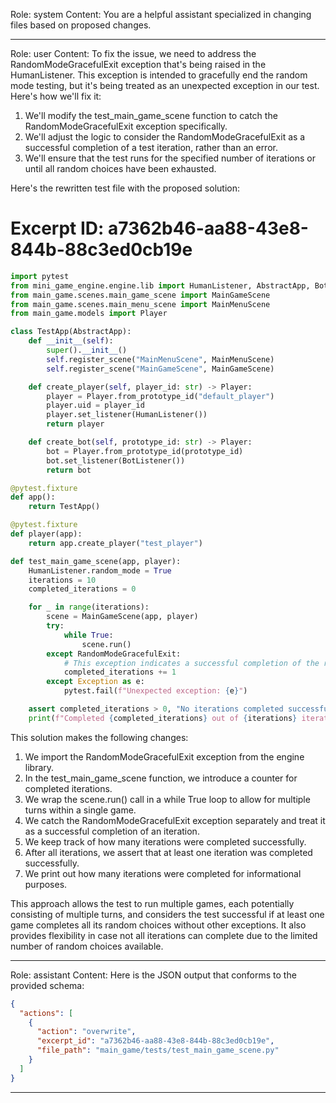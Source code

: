 Role: system
Content: You are a helpful assistant specialized in changing files based on proposed changes.
__________________
Role: user
Content: To fix the issue, we need to address the RandomModeGracefulExit exception that's being raised in the HumanListener. This exception is intended to gracefully end the random mode testing, but it's being treated as an unexpected exception in our test. Here's how we'll fix it:

1. We'll modify the test_main_game_scene function to catch the RandomModeGracefulExit exception specifically.
2. We'll adjust the logic to consider the RandomModeGracefulExit as a successful completion of a test iteration, rather than an error.
3. We'll ensure that the test runs for the specified number of iterations or until all random choices have been exhausted.

Here's the rewritten test file with the proposed solution:

# Excerpt ID: a7362b46-aa88-43e8-844b-88c3ed0cb19e
```python main_game/tests/test_main_game_scene.py
import pytest
from mini_game_engine.engine.lib import HumanListener, AbstractApp, BotListener, RandomModeGracefulExit
from main_game.scenes.main_game_scene import MainGameScene
from main_game.scenes.main_menu_scene import MainMenuScene
from main_game.models import Player

class TestApp(AbstractApp):
    def __init__(self):
        super().__init__()
        self.register_scene("MainMenuScene", MainMenuScene)
        self.register_scene("MainGameScene", MainGameScene)

    def create_player(self, player_id: str) -> Player:
        player = Player.from_prototype_id("default_player")
        player.uid = player_id
        player.set_listener(HumanListener())
        return player

    def create_bot(self, prototype_id: str) -> Player:
        bot = Player.from_prototype_id(prototype_id)
        bot.set_listener(BotListener())
        return bot

@pytest.fixture
def app():
    return TestApp()

@pytest.fixture
def player(app):
    return app.create_player("test_player")

def test_main_game_scene(app, player):
    HumanListener.random_mode = True
    iterations = 10
    completed_iterations = 0

    for _ in range(iterations):
        scene = MainGameScene(app, player)
        try:
            while True:
                scene.run()
        except RandomModeGracefulExit:
            # This exception indicates a successful completion of the random choices
            completed_iterations += 1
        except Exception as e:
            pytest.fail(f"Unexpected exception: {e}")

    assert completed_iterations > 0, "No iterations completed successfully"
    print(f"Completed {completed_iterations} out of {iterations} iterations")
```

This solution makes the following changes:

1. We import the RandomModeGracefulExit exception from the engine library.
2. In the test_main_game_scene function, we introduce a counter for completed iterations.
3. We wrap the scene.run() call in a while True loop to allow for multiple turns within a single game.
4. We catch the RandomModeGracefulExit exception separately and treat it as a successful completion of an iteration.
5. We keep track of how many iterations were completed successfully.
6. After all iterations, we assert that at least one iteration was completed successfully.
7. We print out how many iterations were completed for informational purposes.

This approach allows the test to run multiple games, each potentially consisting of multiple turns, and considers the test successful if at least one game completes all its random choices without other exceptions. It also provides flexibility in case not all iterations can complete due to the limited number of random choices available.
__________________
Role: assistant
Content: Here is the JSON output that conforms to the provided schema:

```json
{
  "actions": [
    {
      "action": "overwrite",
      "excerpt_id": "a7362b46-aa88-43e8-844b-88c3ed0cb19e",
      "file_path": "main_game/tests/test_main_game_scene.py"
    }
  ]
}
```
__________________
